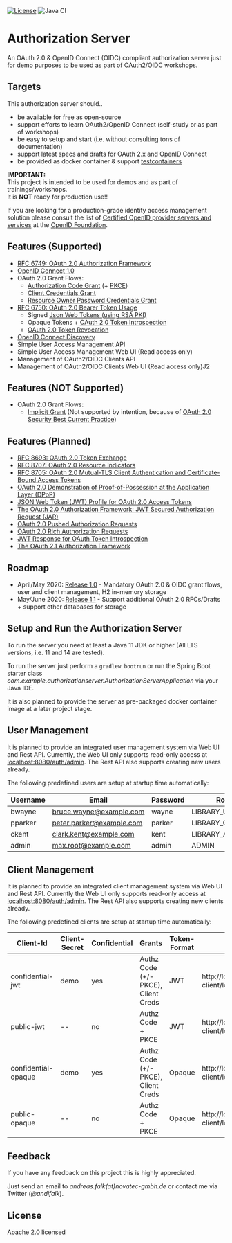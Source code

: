 [![License](https://img.shields.io/badge/License-Apache%20License%202.0-brightgreen.svg)][1]
![Java CI](https://github.com/andifalk/authorizationserver/workflows/Java%20CI/badge.svg)

# Authorization Server

An OAuth 2.0 & OpenID Connect (OIDC) compliant authorization server just for demo purposes to be used as part of OAuth2/OIDC workshops.

## Targets

This authorization server should..

* be available for free as open-source
* support efforts to learn OAuth2/OpenID Connect (self-study or as part of workshops)
* be easy to setup and start (i.e. without consulting tons of documentation)
* support latest specs and drafts for OAuth 2.x and OpenID Connect
* be provided as docker container & support [testcontainers](https://www.testcontainers.org/)

__IMPORTANT:__  
This project is intended to be used for demos and as part of trainings/workshops.  
It is __NOT__ ready for production use!!

If you are looking for a production-grade identity access management solution please consult the 
list of [Certified OpenID provider servers and services](https://openid.net/developers/certified/) 
at the [OpenID Foundation](https://openid.net/).

## Features (Supported)

* [RFC 6749: OAuth 2.0 Authorization Framework](https://www.rfc-editor.org/rfc/rfc6749.html)
* [OpenID Connect 1.0](https://openid.net/specs/openid-connect-core-1_0.html)
* OAuth 2.0 Grant Flows:
  * [Authorization Code Grant](https://www.rfc-editor.org/rfc/rfc6749.html#section-4.1) (+ [PKCE](https://tools.ietf.org/html/rfc7636))
  * [Client Credentials Grant](https://www.rfc-editor.org/rfc/rfc6749.html#section-4.4)
  * [Resource Owner Password Credentials Grant](https://www.rfc-editor.org/rfc/rfc6749.html#section-4.3)
* [RFC 6750: OAuth 2.0 Bearer Token Usage](https://www.rfc-editor.org/rfc/rfc6750.html)
  * Signed [Json Web Tokens (using RSA PKI)](https://tools.ietf.org/html/rfc7519)
  * Opaque Tokens + [OAuth 2.0 Token Introspection](https://tools.ietf.org/html/rfc7662)
  * [OAuth 2.0 Token Revocation](https://www.rfc-editor.org/rfc/rfc7009.html)
* [OpenID Connect Discovery](https://openid.net/specs/openid-connect-discovery-1_0.html)
* Simple User Access Management API
* Simple User Access Management Web UI (Read access only)
* Management of OAuth2/OIDC Clients API
* Management of OAuth2/OIDC Clients Web UI (Read access only)J2

## Features (NOT Supported)

* OAuth 2.0 Grant Flows:
  * [Implicit Grant](https://www.rfc-editor.org/rfc/rfc6749#section-4.2) (Not supported by intention, because of [OAuth 2.0 Security Best Current Practice](https://www.ietf.org/id/draft-ietf-oauth-security-topics-15.html))

## Features (Planned)

* [RFC 8693: OAuth 2.0 Token Exchange](https://www.rfc-editor.org/rfc/rfc8693.html)
* [RFC 8707: OAuth 2.0 Resource Indicators](https://www.rfc-editor.org/rfc/rfc8707.html)
* [RFC 8705: OAuth 2.0 Mutual-TLS Client Authentication and Certificate-Bound Access Tokens](https://www.rfc-editor.org/rfc/rfc8705.html)
* [OAuth 2.0 Demonstration of Proof-of-Possession at the Application Layer (DPoP)](https://tools.ietf.org/id/draft-ietf-oauth-dpop-00.html)
* [JSON Web Token (JWT) Profile for OAuth 2.0 Access Tokens](https://datatracker.ietf.org/doc/draft-ietf-oauth-access-token-jwt/)
* [The OAuth 2.0 Authorization Framework: JWT Secured Authorization Request (JAR)](https://datatracker.ietf.org/doc/draft-ietf-oauth-jwsreq/)
* [OAuth 2.0 Pushed Authorization Requests](https://datatracker.ietf.org/doc/draft-ietf-oauth-par/)
* [OAuth 2.0 Rich Authorization Requests](https://datatracker.ietf.org/doc/draft-ietf-oauth-rar/)
* [JWT Response for OAuth Token Introspection](https://datatracker.ietf.org/doc/draft-ietf-oauth-jwt-introspection-response/)
* [The OAuth 2.1 Authorization Framework](https://datatracker.ietf.org/doc/draft-parecki-oauth-v2-1/)


## Roadmap

* April/May 2020: [Release 1.0](https://github.com/andifalk/authorizationserver/milestone/1) - Mandatory OAuth 2.0 & OIDC grant flows, user and client management, H2 in-memory storage
* May/June 2020: [Release 1.1](https://github.com/andifalk/authorizationserver/milestone/2) - Support additional OAuth 2.0 RFCs/Drafts + support other databases for storage

## Setup and Run the Authorization Server

To run the server you need at least a Java 11 JDK or higher (All LTS versions, i.e. 11 and 14 are tested).

To run the server just perform a ```gradlew bootrun``` or 
run the Spring Boot starter class _com.example.authorizationserver.AuthorizationServerApplication_ via your Java IDE.

It is also planned to provide the server as pre-packaged docker container image at a later project stage.

## User Management

It is planned to provide an integrated user management system via Web UI and Rest API.
Currently, the Web UI only supports read-only access at [localhost:8080/auth/admin](http://localhost:8080/auth/admin).
The Rest API also supports creating new users already.

The following predefined users are setup at startup time automatically:

| Username | Email                    | Password | Role            |
| ---------| ------------------------ | -------- | --------------- |
| bwayne   | bruce.wayne@example.com  | wayne    | LIBRARY_USER    |
| pparker  | peter.parker@example.com | parker   | LIBRARY_CURATOR |
| ckent    | clark.kent@example.com   | kent     | LIBRARY_ADMIN   |
| admin    | max.root@example.com     | admin    | ADMIN           |


## Client Management

It is planned to provide an integrated client management system via Web UI and Rest API.
Currently the Web UI only supports read-only access at [localhost:8080/auth/admin](http://localhost:8080/auth/admin).
The Rest API also supports creating new clients already.

The following predefined clients are setup at startup time automatically:

| Client-Id           | Client-Secret | Confidential | Grants                              | Token-Format | Redirect Uris | CORS |
| --------------------| --------------| ------------ | ----------------------------------- |--------------|---------------|------|
| confidential-jwt    | demo          | yes          | Authz Code (+/- PKCE), Client Creds | JWT          | http://localhost:9090/demo-client/login/oauth2/code/demo | * |
| public-jwt          | --            | no           | Authz Code + PKCE                   | JWT          | http://localhost:9090/demo-client/login/oauth2/code/demo | * |
| confidential-opaque | demo          | yes          | Authz Code (+/- PKCE), Client Creds | Opaque       | http://localhost:9090/demo-client/login/oauth2/code/demo | * |
| public-opaque       | --            | no           | Authz Code + PKCE                   | Opaque       | http://localhost:9090/demo-client/login/oauth2/code/demo | * |


## Feedback

If you have any feedback on this project this is highly appreciated.

Just send an email to _andreas.falk(at)novatec-gmbh.de_ or contact me via Twitter (_@andifalk_).

## License

Apache 2.0 licensed

[1]:http://www.apache.org/licenses/LICENSE-2.0.txt
